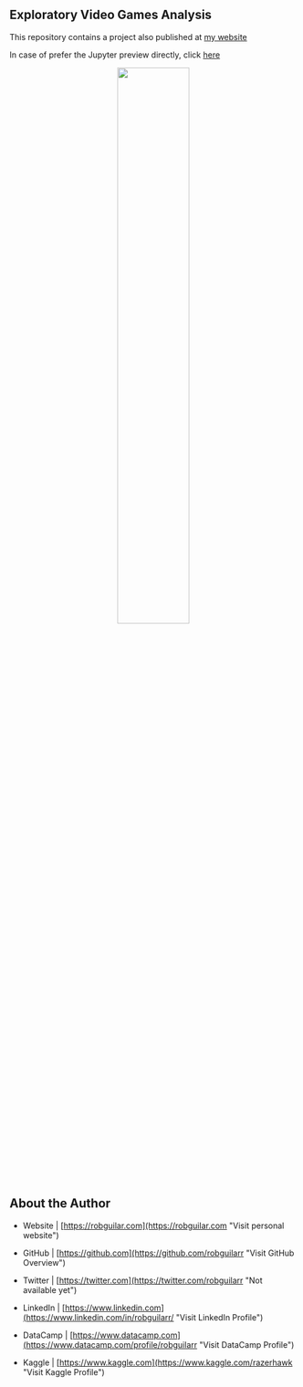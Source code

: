 ## Exploratory Video Games Analysis


This repository contains a project also published at [my website](https://www.robguilar.com/posts/evga/ "Visit personal website")

In case of prefer the Jupyter preview directly, click [here](https://nbviewer.jupyter.org/github/robguilarr/Python-Projects/blob/main/Data-Storytelling/videogame_analysis/videogame-analysis.ipynb "Jupyter NBviewer")


<p align="center">
 <img width="50%" height="50%" src="https://images.unsplash.com/photo-1498736297812-3a08021f206f?ixid=MnwxMjA3fDB8MHxwaG90by1wYWdlfHx8fGVufDB8fHx8&ixlib=rb-1.2.1&auto=format&fit=crop&w=1479&q=80">
</p>


## About the Author

* Website | [https://robguilar.com](https://robguilar.com "Visit personal website")

* GitHub | [https://github.com](https://github.com/robguilarr "Visit GitHub Overview")

* Twitter | [https://twitter.com](https://twitter.com/robguilarr "Not available yet")

* LinkedIn | [https://www.linkedin.com](https://www.linkedin.com/in/robguilarr/ "Visit LinkedIn Profile")

* DataCamp | [https://www.datacamp.com](https://www.datacamp.com/profile/robguilarr "Visit DataCamp Profile")

* Kaggle | [https://www.kaggle.com](https://www.kaggle.com/razerhawk "Visit Kaggle Profile")




